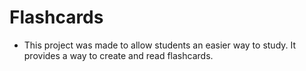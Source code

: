  # Flashcards
 
 * This project was made to allow students an easier way to study. It provides a way to create and read flashcards.
